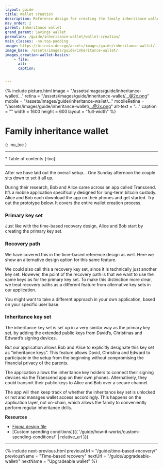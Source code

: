 ```yaml
---
layout: guide
title: Wallet creation
description: Reference design for creating the family inheritance wallet.
nav_order: 2
parent: Inheritance wallet
grand_parent: Savings wallet
permalink: /guide/inheritance-wallet/wallet-creation/
main_classes: -no-top-padding
image: https://bitcoin.design/assets/images/guide/inheritance-wallet/...
image_base: /assets/images/guide/inheritance-wallet/
images_creation-wallet-basics:
    - file: 
      alt: 
      caption: 


---
```


<!--

Editor's notes

This page covers a multi-key wallet that uses timelocks to provide additional recovery options.  

Illustration sources

https://www.figma.com/file/h5GP5v5dYfpXXfEUXf6nvC/Family-inheritance-wallet?type=design&node-id=5542%3A2119&mode=design&t=sBtcvrDzb8MPtWaK-1

-->

{% include picture.html
   image = "/assets/images/guide/inheritance-wallet/..."
   retina = "/assets/images/guide/inheritance-wallet/...@2x.png"
   mobile = "/assets/images/guide/inheritance-wallet/..."
   mobileRetina = "/assets/images/guide/inheritance-wallet/...@2x.png"
   alt-text = "..."
   caption = ""
   width = 1600
   height = 600
   layout = "full-width"
%}

# Family inheritance wallet 
{: .no_toc }

---

<div class="glossary-toc" markdown="1">
 * Table of contents
{:toc}
</div>

---

After we have laid out the overall setup... One Sunday afternoon the couple sits down to set it all up. 

During their research, Bob and Alice came across an app called Transcend. It’s a mobile application specifically designed for long-term bitcoin custody. Alice and Bob each download the app on their phones and get started. Try out the prototype below. It covers the entire wallet creation process.

<!--

To do: add prototype

-->


### Primary key set

Just like with the time-based recovery design, Alice and Bob start by creating the primary key set. 

<!--

Add designs

-->

### Recovery path

We have covered this in the time-based reference design as well. Here we show an alternative design option for this same feature.

We could also call this a recovery key set, since it is technically just another key set. However, the point of the recovery path is that we want to use the same keys as for the primary key set. To make this distinction more clear, we treat recovery paths as a different feature from alternative key sets in our application. 

You might want to take a different approach in your own application, based on your specific user base.

<!--

Add designs

-->
   
### Inheritance key set

The inheritance key set is set up in a very similar way as the primary key set, by adding the  extended public keys from David’s, Christinas and Edward’s signing devices.

But our application allows Bob and Alice to explicitly designate this key set as “inheritance keys”. This feature allows David, Christina and Edward to participate in the setup from the beginning without compromising the financial privacy of the parents.

<!--

Add designs

-->

The application allows the inheritance key holders to connect their signing devices via the Transcend app on their own phones. Alternatively, they could transmit their public keys to Alice and Bob over a secure channel.

The app will then keep track of whether the inheritance key set is unlocked or not and manages wallet access accordingly. This happens on the application layer, not on-chain, which allows the family to conveniently perform regular inheritance drills. 


**Resources**
- [Figma design file](https://www.figma.com/file/h5GP5v5dYfpXXfEUXf6nvC/Family-inheritance-wallet?type=design&node-id=5542%3A2119&mode=design&t=sBtcvrDzb8MPtWaK-1)
- [Custom spending conditions]({{ '/guide/how-it-works/custom-spending-conditions/' | relative_url }})

---

{% include next-previous.html
   previousUrl = "/guide/time-based-recovery/"
   previousName = "Time-based recovery"
   nextUrl = "/guide/upgradeable-wallet/"
   nextName = "Upgradeable wallet"
%}
